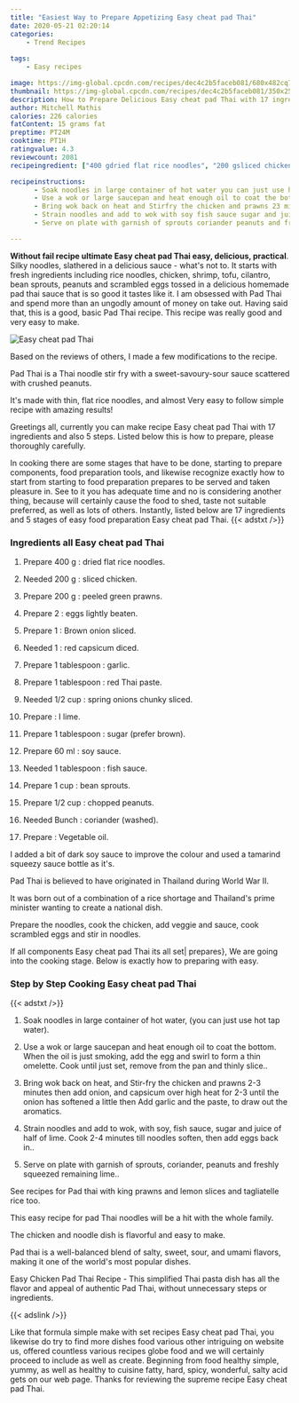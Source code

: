 ```yaml
---
title: "Easiest Way to Prepare Appetizing Easy cheat pad Thai"
date: 2020-05-21 02:20:14
categories:
    - Trend Recipes
    
tags:
    - Easy recipes

image: https://img-global.cpcdn.com/recipes/dec4c2b5faceb081/680x482cq70/easy-cheat-pad-thai-recipe-main-photo.jpg
thumbnail: https://img-global.cpcdn.com/recipes/dec4c2b5faceb081/350x250cq70/easy-cheat-pad-thai-recipe-main-photo.jpg
description: How to Prepare Delicious Easy cheat pad Thai with 17 ingredients and 5 stages of easy cooking.
author: Mitchell Mathis
calories: 226 calories
fatContent: 15 grams fat
preptime: PT24M
cooktime: PT1H
ratingvalue: 4.3
reviewcount: 2081
recipeingredient: ["400 gdried flat rice noodles", "200 gsliced chicken", "200 gpeeled green prawns", "2eggs lightly beaten", "1Brown onion sliced", "1red capsicum diced", "1 tablespoongarlic", "1 tablespoonred Thai paste", "1/2 cupspring onions chunky sliced", "I lime", "1 tablespoonsugar prefer brown", "60 mlsoy sauce", "1 tablespoonfish sauce", "1 cupbean sprouts", "1/2 cupchopped peanuts", "Bunchcoriander washed", "Vegetable oil"]

recipeinstructions: 
      - Soak noodles in large container of hot water you can just use hot tap water 
      - Use a wok or large saucepan and heat enough oil to coat the bottom When the oil is just smoking add the egg and swirl to form a thin omelette Cook until just set remove from the pan and thinly slice 
      - Bring wok back on heat and Stirfry the chicken and prawns 23 minutes then add onion and capsicum over high heat for 23 until the onion has softened a little then Add garlic and the paste to draw out the aromatics 
      - Strain noodles and add to wok with soy fish sauce sugar and juice of half of lime Cook 24 minutes till noodles soften then add eggs back in 
      - Serve on plate with garnish of sprouts coriander peanuts and freshly squeezed remaining lime

---
```




**Without fail recipe ultimate Easy cheat pad Thai easy, delicious, practical**. Silky noodles, slathered in a delicious sauce - what&#39;s not to. It starts with fresh ingredients including rice noodles, chicken, shrimp, tofu, cilantro, bean sprouts, peanuts and scrambled eggs tossed in a delicious homemade pad thai sauce that is so good it tastes like it. I am obsessed with Pad Thai and spend more than an ungodly amount of money on take out. Having said that, this is a good, basic Pad Thai recipe. This recipe was really good and very easy to make.


![Easy cheat pad Thai](https://img-global.cpcdn.com/recipes/dec4c2b5faceb081/680x482cq70/easy-cheat-pad-thai-recipe-main-photo.jpg "Easy cheat pad Thai")



Based on the reviews of others, I made a few modifications to the recipe.

Pad Thai is a Thai noodle stir fry with a sweet-savoury-sour sauce scattered with crushed peanuts.

It&#39;s made with thin, flat rice noodles, and almost Very easy to follow simple recipe with amazing results!


Greetings all, currently you can make recipe Easy cheat pad Thai with 17 ingredients and also 5 steps. Listed below this is how to prepare, please thoroughly carefully.

In cooking there are some stages that have to be done, starting to prepare components, food preparation tools, and likewise recognize exactly how to start from starting to food preparation prepares to be served and taken pleasure in. See to it you has adequate time and no is considering another thing, because will certainly cause the food to shed, taste not suitable preferred, as well as lots of others. Instantly, listed below are 17 ingredients and 5 stages of easy food preparation Easy cheat pad Thai.
{{< adstxt />}}

### Ingredients all Easy cheat pad Thai


1. Prepare 400 g : dried flat rice noodles.

1. Needed 200 g : sliced chicken.

1. Prepare 200 g : peeled green prawns.

1. Prepare 2 : eggs lightly beaten.

1. Prepare 1 : Brown onion sliced.

1. Needed 1 : red capsicum diced.

1. Prepare 1 tablespoon : garlic.

1. Prepare 1 tablespoon : red Thai paste.

1. Needed 1/2 cup : spring onions chunky sliced.

1. Prepare  : I lime.

1. Prepare 1 tablespoon : sugar (prefer brown).

1. Prepare 60 ml : soy sauce.

1. Needed 1 tablespoon : fish sauce.

1. Prepare 1 cup : bean sprouts.

1. Prepare 1/2 cup : chopped peanuts.

1. Needed Bunch : coriander (washed).

1. Prepare  : Vegetable oil.


I added a bit of dark soy sauce to improve the colour and used a tamarind squeezy sauce bottle as it&#39;s.

Pad Thai is believed to have originated in Thailand during World War II.

It was born out of a combination of a rice shortage and Thailand&#39;s prime minister wanting to create a national dish.

Prepare the noodles, cook the chicken, add veggie and sauce, cook scrambled eggs and stir in noodles.


If all components Easy cheat pad Thai its all set| prepares}, We are going into the cooking stage. Below is exactly how to preparing with easy.

### Step by Step Cooking Easy cheat pad Thai

{{< adstxt />}}


1. Soak noodles in large container of hot water, (you can just use hot tap water).



1. Use a wok or large saucepan and heat enough oil to coat the bottom. When the oil is just smoking, add the egg and swirl to form a thin omelette. Cook until just set, remove from the pan and thinly slice..



1. Bring wok back on heat, and Stir-fry the chicken and prawns 2-3 minutes then add onion, and capsicum over high heat for 2-3 until the onion has softened a little then Add garlic and the paste, to draw out the aromatics.



1. Strain noodles and add to wok, with soy, fish sauce, sugar and juice of half of lime. Cook 2-4 minutes till noodles soften, then add eggs back in..



1. Serve on plate with garnish of sprouts, coriander, peanuts and freshly squeezed remaining lime..




See recipes for Pad thai with king prawns and lemon slices and tagliatelle rice too.

This easy recipe for pad Thai noodles will be a hit with the whole family.

The chicken and noodle dish is flavorful and easy to make.

Pad thai is a well-balanced blend of salty, sweet, sour, and umami flavors, making it one of the world&#39;s most popular dishes.

Easy Chicken Pad Thai Recipe - This simplified Thai pasta dish has all the flavor and appeal of authentic Pad Thai, without unnecessary steps or ingredients.


{{< adslink />}}

Like that formula simple make with set recipes Easy cheat pad Thai, you likewise do try to find more dishes food various other intriguing on website us, offered countless various recipes globe food and we will certainly proceed to include as well as create. Beginning from food healthy simple, yummy, as well as healthy to cuisine fatty, hard, spicy, wonderful, salty acid gets on our web page. Thanks for reviewing the supreme recipe Easy cheat pad Thai.
